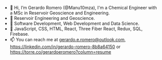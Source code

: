 - 👋 Hi, I’m Gerardo Romero (@Manu10mza), I'm a Chemical Engineer with a MSc in Reservoir Geoscience and Engineering.
- 👀 Reservoir Engineering and Geoscience.
- 👀 Software Development, Web Development and Data Science.
- 🌱 JavaScript, CSS, HTML, React, Three Fiber React, Redux, SQL, Firebase.
- 📫 You can reach me at gerardo.e.romero@outlook.com, https://linkedin.com/in/gerardo-romero-8b8a64150 or https://torre.co/gerardoeromero?column=resume


